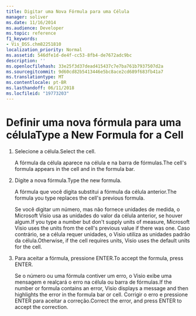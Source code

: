 ```yaml
---
title: Digitar uma Nova Fórmula para uma Célula
manager: soliver
ms.date: 11/16/2014
ms.audience: Developer
ms.topic: reference
f1_keywords:
- Vis_DSS.chm82251810
localization_priority: Normal
ms.assetid: 546dfe1d-de4f-cc53-8fb4-de7672adc9bc
description: ''
ms.openlocfilehash: 33e25f3d37dead415437c7e7ba761b7937507d2a
ms.sourcegitcommit: 9d60cd82b5413446e5bc8ace2cd689f683fb41a7
ms.translationtype: MT
ms.contentlocale: pt-BR
ms.lasthandoff: 06/11/2018
ms.locfileid: "19773203"
---
```

# <a name="type-a-new-formula-for-a-cell"></a><span data-ttu-id="6063c-102">Definir uma nova fórmula para uma célula</span><span class="sxs-lookup"><span data-stu-id="6063c-102">Type a New Formula for a Cell</span></span>

1. <span data-ttu-id="6063c-103">Selecione a célula.</span><span class="sxs-lookup"><span data-stu-id="6063c-103">Select the cell.</span></span>
    
    <span data-ttu-id="6063c-104">A fórmula da célula aparece na célula e na barra de fórmulas.</span><span class="sxs-lookup"><span data-stu-id="6063c-104">The cell's formula appears in the cell and in the formula bar.</span></span>
    
2. <span data-ttu-id="6063c-105">Digite a nova fórmula.</span><span class="sxs-lookup"><span data-stu-id="6063c-105">Type the new formula.</span></span>
    
    <span data-ttu-id="6063c-106">A fórmula que você digita substitui a fórmula da célula anterior.</span><span class="sxs-lookup"><span data-stu-id="6063c-106">The formula you type replaces the cell's previous formula.</span></span>
    
    <span data-ttu-id="6063c-107">Se você digitar um número, mas não fornece unidades de medida, o Microsoft Visio usa as unidades do valor da célula anterior, se houver algum.</span><span class="sxs-lookup"><span data-stu-id="6063c-107">If you type a number but don't supply units of measure, Microsoft Visio uses the units from the cell's previous value if there was one.</span></span> <span data-ttu-id="6063c-108">Caso contrário, se a célula requer unidades, o Visio utiliza as unidades padrão da célula.</span><span class="sxs-lookup"><span data-stu-id="6063c-108">Otherwise, if the cell requires units, Visio uses the default units for the cell.</span></span>
    
3. <span data-ttu-id="6063c-109">Para aceitar a fórmula, pressione ENTER.</span><span class="sxs-lookup"><span data-stu-id="6063c-109">To accept the formula, press ENTER.</span></span>
    
    <span data-ttu-id="6063c-110">Se o número ou uma fórmula contiver um erro, o Visio exibe uma mensagem e realçará o erro na célula ou barra de fórmulas.</span><span class="sxs-lookup"><span data-stu-id="6063c-110">If the number or formula contains an error, Visio displays a message and then highlights the error in the formula bar or cell.</span></span> <span data-ttu-id="6063c-111">Corrigir o erro e pressione ENTER para aceitar a correção.</span><span class="sxs-lookup"><span data-stu-id="6063c-111">Correct the error, and press ENTER to accept the correction.</span></span>
    

